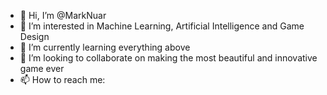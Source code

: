 - 👋 Hi, I’m @MarkNuar
- 👀 I’m interested in Machine Learning, Artificial Intelligence and Game Design
- 🌱 I’m currently learning everything above
- 💞️ I’m looking to collaborate on making the most beautiful and innovative game ever
- 📫 How to reach me: 

<!---
MarkNuar/MarkNuar is a ✨ special ✨ repository because its `README.md` (this file) appears on your GitHub profile.
You can click the Preview link to take a look at your changes.
--->

